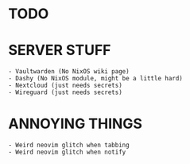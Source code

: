 TODO
====
# SERVER STUFF
    - Vaultwarden (No NixOS wiki page)
    - Dashy (No NixOS module, might be a little hard)
    - Nextcloud (just needs secrets)
    - Wireguard (just needs secrets)
# ANNOYING THINGS
    - Weird neovim glitch when tabbing
    - Weird neovim glitch when notify
